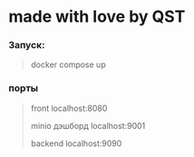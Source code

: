 # made with love by QST

### Запуск:

> docker compose up

### порты

> front localhost:8080
> 
> minio дэшборд localhost:9001
> 
> backend localhost:9090
